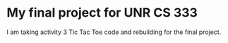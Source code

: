 # My final project for UNR CS 333
I am taking activity 3 Tic Tac Toe code and rebuilding for the final project.